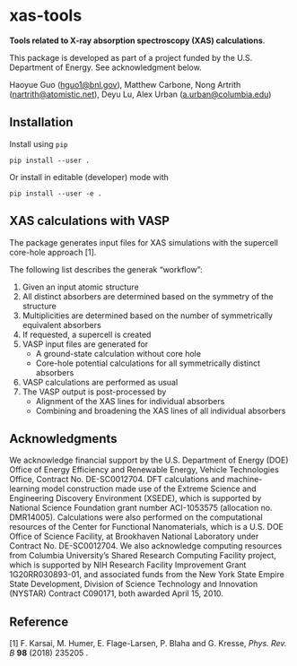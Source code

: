 # xas-tools

**Tools related to X-ray absorption spectroscopy (XAS) calculations**.

This package is developed as part of a project funded by the
U.S. Department of Energy.  See acknowledgment below.

Haoyue Guo (<hguo1@bnl.gov>), Matthew Carbone, Nong Artrith
(<nartrith@atomistic.net>), Deyu Lu, Alex Urban (<a.urban@columbia.edu>)

## Installation

Install using `pip`

    pip install --user .

Or install in editable (developer) mode with

    pip install --user -e .

## XAS calculations with VASP

The package generates input files for XAS simulations with the supercell
core-hole approach [1].

The following list describes the generak “workflow”:

1. Given an input atomic structure
2. All distinct absorbers are determined based on the symmetry of the
   structure
3. Multiplicities are determined based on the number of symmetrically
   equivalent absorbers
4. If requested, a supercell is created
5. VASP input files are generated for
   * A ground-state calculation without core hole
   * Core-hole potential calculations for all symmetrically distinct
     absorbers
6. VASP calculations are performed as usual
7. The VASP output is post-processed by
   * Alignment of the XAS lines for individual absorbers
   * Combining and broadening the XAS lines of all individual absorbers

## Acknowledgments

We acknowledge financial support by the U.S. Department of Energy (DOE)
Office of Energy Efficiency and Renewable Energy, Vehicle Technologies
Office, Contract No. DE-SC0012704. DFT calculations and machine-learning
model construction made use of the Extreme Science and Engineering
Discovery Environment (XSEDE), which is supported by National Science
Foundation grant number ACI-1053575 (allocation
no. DMR14005). Calculations were also performed on the computational
resources of the Center for Functional Nanomaterials, which is a
U.S. DOE Office of Science Facility, at Brookhaven National Laboratory
under Contract No. DE-SC0012704. We also acknowledge computing resources
from Columbia University’s Shared Research Computing Facility project,
which is supported by NIH Research Facility Improvement Grant
1G20RR030893-01, and associated funds from the New York State Empire
State Development, Division of Science Technology and Innovation
(NYSTAR) Contract C090171, both awarded April 15, 2010.

## Reference

[1] F. Karsai, M. Humer, E. Flage-Larsen, P. Blaha and G. Kresse, *Phys. Rev. B* **98** (2018) 235205 .
